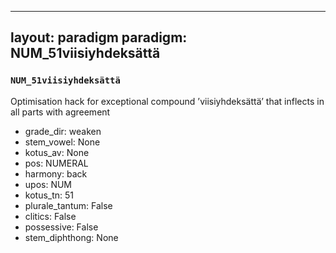 
---
layout: paradigm
paradigm: NUM_51viisiyhdeksättä
---
### ` NUM_51viisiyhdeksättä `

Optimisation hack for exceptional compound ’viisiyhdeksättä’ that inflects in all parts with agreement
* grade_dir: weaken
* stem_vowel: None
* kotus_av: None
* pos: NUMERAL
* harmony: back
* upos: NUM
* kotus_tn: 51
* plurale_tantum: False
* clitics: False
* possessive: False
* stem_diphthong: None
